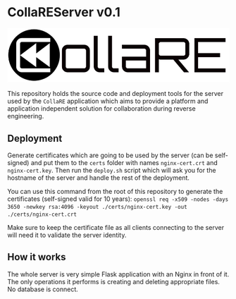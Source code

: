 # CollaREServer v0.1

![CollaRE](https://raw.githubusercontent.com/Martyx00/CollaRE/master/collare/icons/collare-full-white.png)


This repository holds the source code and deployment tools for the server used by the `CollaRE` application which aims to provide a platform and application independent solution for collaboration during reverse engineering.

## Deployment

Generate certificates which are going to be used by the server (can be self-signed) and put them to the `certs` folder with names `nginx-cert.crt` and `nginx-cert.key`. Then run the `deploy.sh` script which will ask you for the hostname of the server and handle the rest of the deployment.

You can use this command from the root of this repository to generate the certificates (self-signed valid for 10 years): `openssl req -x509 -nodes -days 3650 -newkey rsa:4096 -keyout ./certs/nginx-cert.key -out ./certs/nginx-cert.crt`

Make sure to keep the certificate file as all clients connecting to the server will need it to validate the server identity.

## How it works

The whole server is very simple Flask application with an Nginx in front of it. The only operations it performs is creating and deleting appropriate files. No database is connect.